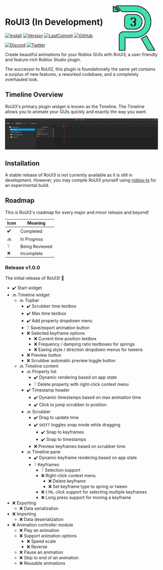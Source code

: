 <img width="30%" image-rendering="crisp-edges" src="./assets/logo-0.5x.png" align="right">

# RoUI3 (In Development)

[![Install](https://img.shields.io/badge/install-RoUI3-inactive?style=flat-square)](#)
[![Version](https://img.shields.io/github/package-json/v/astrealRBLX/RoUI3?color=blueviolet&style=flat-square)](#)
[![LastCommit](https://img.shields.io/github/last-commit/astrealRBLX/RoUI3?color=green&style=flat-square)](#)
[![GitHub](https://img.shields.io/github/license/astrealRBLX/RoUI3?style=flat-square)](#)

[![Discord](https://img.shields.io/discord/826998257548132373?label=discord&style=flat-square)](https://discord.gg/adX793grNf)
[![Twitter](https://img.shields.io/twitter/follow/astrealdev?color=blue&style=flat-square)](https://twitter.com/intent/follow?original_referer=https%3A%2F%2Fpublish.twitter.com%2F&ref_src=twsrc%5Etfw%7Ctwcamp%5Ebuttonembed%7Ctwterm%5Efollow%7Ctwgr%5Eastrealdev&region=follow_link&screen_name=astrealdev) 

Create beautiful animations for your Roblox GUIs with RoUI3, a user-friendly and feature-rich Roblox Studio plugin.

The successor to RoUI2, this plugin is foundationally the same yet contains a surplus of new features, a reworked codebase, and a completely overhauled look.

## Timeline Overview

RoUI3's primary plugin widget is known as the Timeline. The Timeline allows you to animate your GUIs quickly and exactly the way you want.

![Timeline Overview](assets/TimelineOverview.png)

## Installation

A stable release of RoUI3 is not currently available as it is still in development. However, you may compile RoUI3 yourself using [roblox-ts](https://roblox-ts.com/) for an experimental build.

<!-- You can install the latest stable release of RoUI3 directly from the Roblox marketplace [here](#). Alternatively, you can compile the source yourself using [roblox-ts](https://roblox-ts.com/) for the most recent and experimental version. -->

## Roadmap

This is RoUI3's roadmap for every major and minor release and beyond!

| Icon | Meaning           |
|------|-------------------|
| ✔️  | Completed         |
| 🔜  | In Progress       |
| ❔   | Being Reviewed    |
| ❌  | Incomplete        |


### Release v1.0.0

The initial release of RoUI3! 🥳

- ✔️ Start widget
- 🔜 Timeline widget
  - 🔜 Topbar
    - ✔️ Scrubber time textbox
    - ✔️ Max time textbox
    - ✔️ Add property dropdown menu
    - ❔ Save/export animation button
    - ❌ Selected keyframe options
      - ❌ Current time position textbox
      - ❌ Frequency / damping ratio textboxes for springs
      - ❌ Easing style / direction dropdown menus for tweens
    - ❌ Preview button
    - ❌ Scrubber automatic preview toggle button
  - 🔜 Timeline content
    - 🔜 Property list
      - ✔️ Dynamic rendering based on app state
      - ❔ Delete property with right-click context menu
    - ✔️ Timestamp header
      - ✔️ Dynamic timestamps based on max animation time
      - ✔️ Click to jump scrubber to position
    - 🔜 Scrubber
      - ✔️ Drag to update time
      - ✔️ `SHIFT` toggles snap mode while dragging
        - ✔️ Snap to keyframes
        - ✔️ Snap to timestamps
      - ❌ Preview keyframes based on scrubber time
    - 🔜 Timeline pane
      - ✔️ Dynamic keyframe rendering based on app state
      - ❔ Keyframes
        - ❔ Selection support
        - ❌ Right-click context menu
          - ❌ Delete keyframe
          - ❌ Set keyframe type to spring or tween
        - ❌ `CTRL` click support for selecting multiple keyframes
        - ❌ Long press support for moving a keyframe
- ❌ Exporting
  - ❌ Data serialization
- ❌ Importing
  - ❌ Data deserialization
- ❌ Animation controller module
  - ❌ Play an animation
  - ❌ Support animation options
    - ❌ Speed scale
    - ❌ Reverse
  - ❌ Pause an animation
  - ❌ Skip to end of an animation
  - ❌ Reusable animations
